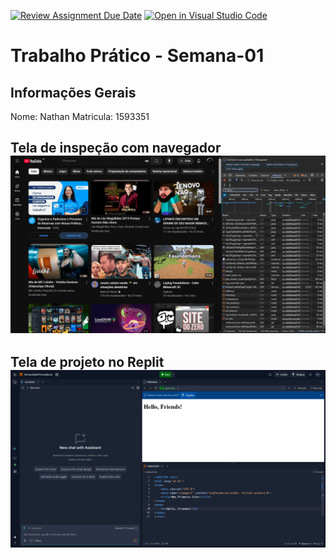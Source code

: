 [![Review Assignment Due Date](https://classroom.github.com/assets/deadline-readme-button-22041afd0340ce965d47ae6ef1cefeee28c7c493a6346c4f15d667ab976d596c.svg)](https://classroom.github.com/a/fWV9gbnp)
[![Open in Visual Studio Code](https://classroom.github.com/assets/open-in-vscode-2e0aaae1b6195c2367325f4f02e2d04e9abb55f0b24a779b69b11b9e10269abc.svg)](https://classroom.github.com/online_ide?assignment_repo_id=18442212&assignment_repo_type=AssignmentRepo)
# Trabalho Prático - Semana-01

## Informações Gerais
Nome: Nathan
Matricula: 1593351

## Tela de inspeção com navegador ![alt text](image-1.png)


## Tela de projeto no Replit ![alt text](image.png)

